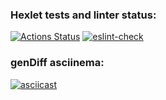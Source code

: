 ### Hexlet tests and linter status:

[![Actions Status](https://github.com/Le9i0n2/frontend-project-lvl2/workflows/hexlet-check/badge.svg)](https://github.com/Le9i0n2/frontend-project-lvl2/actions)
[![eslint-check](https://github.com/Le9i0n2/frontend-project-lvl2/actions/workflows/eslint-check.yml/badge.svg?branch=main&event=push)](https://github.com/Le9i0n2/frontend-project-lvl2/actions/workflows/eslint-check.yml)

### genDiff asciinema:

[![asciicast](https://asciinema.org/a/x80Jj6D7XU8cZKyFN79iCGjfI.svg)](https://asciinema.org/a/x80Jj6D7XU8cZKyFN79iCGjfI)
